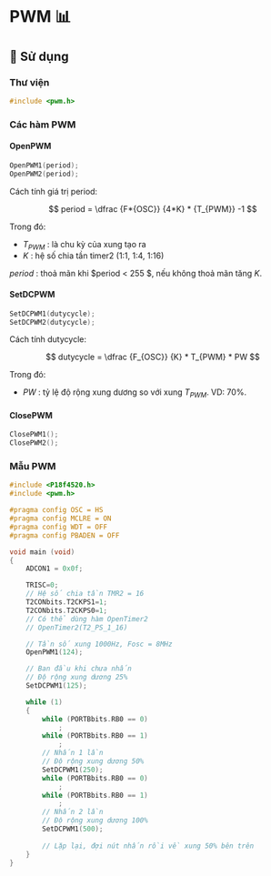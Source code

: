 # PWM 📊

## 🚀 Sử dụng

### Thư viện

```c
#include <pwm.h>
```

### Các hàm PWM

#### OpenPWM

```c
OpenPWM1(period);
OpenPWM2(period);
```

Cách tính giá trị period:

$$ period = \dfrac {F*{OSC}} {4*K} * {T_{PWM}} -1 $$

Trong đó:

-   $T_{PWM}$ : là chu kỳ của xung tạo ra
-   $K$ : hệ số chia tần timer2 (1:1, 1:4, 1:16)

$period$ : thoả mãn khi $period < 255 $, nếu không thoả mãn tăng $K$.

#### SetDCPWM

```c
SetDCPWM1(dutycycle);
SetDCPWM2(dutycycle);
```

Cách tính dutycycle:

$$ dutycycle = \dfrac {F_{OSC}} {K} * T_{PWM} * PW $$

Trong đó:

-   $PW$ : tỷ lệ độ rộng xung dương so với xung $T_{PWM}$. VD: 70%.

#### ClosePWM

```c
ClosePWM1();
ClosePWM2();
```

### Mẫu PWM

```c
#include <P18f4520.h>
#include <pwm.h>

#pragma config OSC = HS
#pragma config MCLRE = ON
#pragma config WDT = OFF
#pragma config PBADEN = OFF

void main (void)
{
    ADCON1 = 0x0f;

	TRISC=0;
    // Hệ số chia tần TMR2 = 16
	T2CONbits.T2CKPS1=1;
	T2CONbits.T2CKPS0=1;
	// Có thể dùng hàm OpenTimer2
	// OpenTimer2(T2_PS_1_16)

    // Tần số xung 1000Hz, Fosc = 8MHz
	OpenPWM1(124);

	// Ban đầu khi chưa nhấn
	// Độ rộng xung dương 25%
	SetDCPWM1(125);

	while (1)
	{
		while (PORTBbits.RB0 == 0)
			;
		while (PORTBbits.RB0 == 1)
			;
		// Nhấn 1 lần
		// Độ rộng xung dương 50%
		SetDCPWM1(250);
		while (PORTBbits.RB0 == 0)
			;
		while (PORTBbits.RB0 == 1)
			;
		// Nhấn 2 lần
		// Độ rộng xung dương 100%
		SetDCPWM1(500);
		
		// Lặp lại, đợi nút nhấn rồi về xung 50% bên trên
	}
}
```
